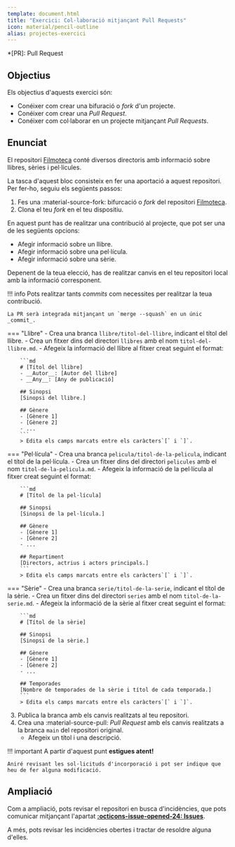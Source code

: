 ```yaml
---
template: document.html
title: "Exercici: Col·laboració mitjançant Pull Requests"
icon: material/pencil-outline
alias: projectes-exercici
---
```


*[PR]: Pull Request

## Objectius
Els objectius d'aquests exercici són:

- Conéixer com crear una bifuració o _fork_ d'un projecte.
- Conéixer com crear una _Pull Request_.
- Conéixer com col·laborar en un projecte mitjançant _Pull Requests_.

## Enunciat
El repositori [Filmoteca] conté diversos directoris amb informació sobre llibres, sèries i pel·lícules.

[Filmoteca]: https://github.com/cursgit/filmoteca

La tasca d'aquest bloc consisteix en fer una aportació a aquest repositori. Per fer-ho, seguiu els següents passos:

1. Fes una :material-source-fork: bifurcació o _fork_ del repositori [Filmoteca].
1. Clona el teu _fork_ en el teu dispositiu.

En aquest punt has de realitzar una contribució al projecte,
que pot ser una de les següents opcions:

- Afegir informació sobre un llibre.
- Afegir informació sobre una pel·lícula.
- Afegir informació sobre una sèrie.

Depenent de la teua elecció, has de realitzar canvis
en el teu repositori local amb la informació corresponent.

!!! info
    Pots realitzar tants _commits_ com necessites per realitzar la teua contribució.

    La PR serà integrada mitjançant un `merge --squash` en un únic _commit_.

=== "Llibre"
    - Crea una branca `llibre/titol-del-llibre`, indicant el títol del llibre.
    - Crea un fitxer dins del directori `llibres` amb el nom `titol-del-llibre.md`.
    - Afegeix la informació del llibre al fitxer creat seguint el format:

        ```md
        # [Títol del llibre]
        - __Autor__: [Autor del llibre]
        - __Any__: [Any de publicació]

        ## Sinopsi
        [Sinopsi del llibre.]

        ## Gènere
        - [Gènere 1]
        - [Gènere 2]
        - ...
        ```
        > Edita els camps marcats entre els caràcters`[` i `]`.

=== "Pel·lícula"
    - Crea una branca `pelicula/titol-de-la-pelicula`, indicant el títol de la pel·lícula.
    - Crea un fitxer dins del directori `pelicules` amb el nom `titol-de-la-pelicula.md`.
    - Afegeix la informació de la pel·lícula al fitxer creat seguint el format:

        ```md
        # [Títol de la pel·lícula]

        ## Sinopsi
        [Sinopsi de la pel·lícula.]

        ## Gènere
        - [Gènere 1]
        - [Gènere 2]
        - ...

        ## Repartiment
        [Directors, actrius i actors principals.]
        ```
        > Edita els camps marcats entre els caràcters`[` i `]`.

=== "Sèrie"
    - Crea una branca `serie/titol-de-la-serie`, indicant el títol de la sèrie.
    - Crea un fitxer dins del directori `series` amb el nom `titol-de-la-serie.md`.
    - Afegeix la informació de la sèrie al fitxer creat seguint el format:

        ```md
        # [Títol de la sèrie]

        ## Sinopsi
        [Sinopsi de la sèrie.]

        ## Gènere
        - [Gènere 1]
        - [Gènere 2]
        - ...

        ## Temporades
        [Nombre de temporades de la sèrie i títol de cada temporada.]
        ```
        > Edita els camps marcats entre els caràcters`[` i `]`.

3. Publica la branca amb els canvis realitzats al teu repositori.
1. Crea una :material-source-pull: _Pull Request_ amb els canvis realitzats a la branca `main` del repositori original.
    - Afegeix un títol i una descripció.

!!! important
    A partir d'aquest punt __estigues atent!__

    Aniré revisant les sol·licituds d'incorporació i pot ser indique que heu de fer alguna modificació.

## Ampliació
Com a ampliació, pots revisar el repositori en busca d'incidències,
que pots comunicar mitjançant l'apartat [__:octicons-issue-opened-24: Issues__](https://github.com/cursgit/filmoteca/issues).

A més, pots revisar les incidències obertes i tractar de resoldre alguna d'elles.

